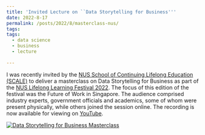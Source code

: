 ```yaml
---
title: 'Invited Lecture on ``Data Storytelling for Business'''
date: 2022-8-17
permalink: /posts/2022/8/masterclass-nus/
tags:
tags:
  - data science
  - business
  - lecture
  
---
```


I was recently invited by the [NUS School of Continuing Lifelong Education (SCALE)](https://scale.nus.edu.sg/) to deliver a masterclass on Data Storytelling for Business as part of the [NUS Lifelong Learning Festival 2022](https://lifelonglearningfestival.nus.edu.sg/?utm_source=SCALE&utm_medium=homepage+banner&utm_campaign=LLF2022). The focus of this edition of the festival was the Future of Work in Singapore. The audience comprised industry experts, government officials and academics, some of whom were present physically, while others joined the session online. The recording is now available for viewing on [YouTube](https://www.youtube.com/watch?v=VlyzrF14Z74).

[![Data Storytelling for Business Masterclass](https://www.subhayan.com/files/images/masterclass-screenshot.png)](https://www.youtube.com/watch?v=VlyzrF14Z74)



